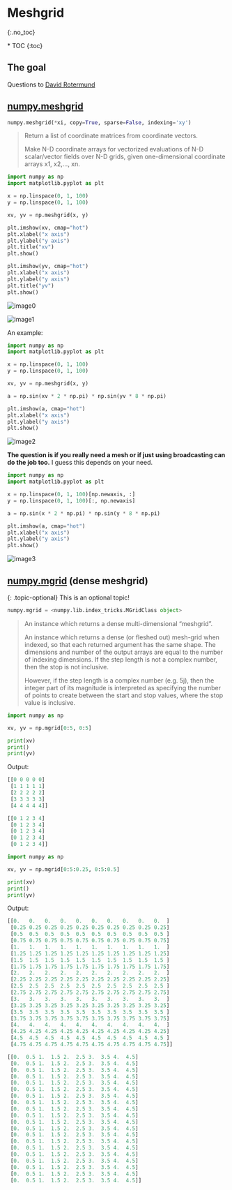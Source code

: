 # Meshgrid
{:.no_toc}

<nav markdown="1" class="toc-class">
* TOC
{:toc}
</nav>

## The goal


Questions to [David Rotermund](mailto:davrot@uni-bremen.de)

## [numpy.meshgrid](https://numpy.org/doc/stable/reference/generated/numpy.meshgrid.html)


```python
numpy.meshgrid(*xi, copy=True, sparse=False, indexing='xy')
```

> Return a list of coordinate matrices from coordinate vectors.
> 
> Make N-D coordinate arrays for vectorized evaluations of N-D scalar/vector fields over N-D grids, given one-dimensional coordinate arrays x1, x2,…, xn.

```python
import numpy as np
import matplotlib.pyplot as plt

x = np.linspace(0, 1, 100)
y = np.linspace(0, 1, 100)

xv, yv = np.meshgrid(x, y)

plt.imshow(xv, cmap="hot")
plt.xlabel("x axis")
plt.ylabel("y axis")
plt.title("xv")
plt.show()

plt.imshow(yv, cmap="hot")
plt.xlabel("x axis")
plt.ylabel("y axis")
plt.title("yv")
plt.show()
```

![image0](image0.png)

![image1](image1.png)

An example:

```python
import numpy as np
import matplotlib.pyplot as plt

x = np.linspace(0, 1, 100)
y = np.linspace(0, 1, 100)

xv, yv = np.meshgrid(x, y)

a = np.sin(xv * 2 * np.pi) * np.sin(yv * 8 * np.pi)

plt.imshow(a, cmap="hot")
plt.xlabel("x axis")
plt.ylabel("y axis")
plt.show()
```

![image2](image2.png)

**The question is if you really need a mesh or if just using broadcasting can do the job too.** I guess this depends on your need.

```python
import numpy as np
import matplotlib.pyplot as plt

x = np.linspace(0, 1, 100)[np.newaxis, :]
y = np.linspace(0, 1, 100)[:, np.newaxis]

a = np.sin(x * 2 * np.pi) * np.sin(y * 8 * np.pi)

plt.imshow(a, cmap="hot")
plt.xlabel("x axis")
plt.ylabel("y axis")
plt.show()
```

![image3](image3.png)

## [numpy.mgrid](https://numpy.org/doc/stable/reference/generated/numpy.mgrid.html) (dense meshgrid)

{: .topic-optional}
This is an optional topic!

```python
numpy.mgrid = <numpy.lib.index_tricks.MGridClass object>
```

> An instance which returns a dense multi-dimensional “meshgrid”.
> 
> An instance which returns a dense (or fleshed out) mesh-grid when indexed, so that each returned argument has the same shape. The dimensions and number of the output arrays are equal to the number of indexing dimensions. If the step length is not a complex number, then the stop is not inclusive.
> 
> However, if the step length is a complex number (e.g. 5j), then the integer part of its magnitude is interpreted as specifying the number of points to create between the start and stop values, where the stop value is inclusive.

```python
import numpy as np

xv, yv = np.mgrid[0:5, 0:5]

print(xv)
print()
print(yv)
```

Output: 

```python
[[0 0 0 0 0]
 [1 1 1 1 1]
 [2 2 2 2 2]
 [3 3 3 3 3]
 [4 4 4 4 4]]

[[0 1 2 3 4]
 [0 1 2 3 4]
 [0 1 2 3 4]
 [0 1 2 3 4]
 [0 1 2 3 4]]
```

```python
import numpy as np

xv, yv = np.mgrid[0:5:0.25, 0:5:0.5]

print(xv)
print()
print(yv)
```

Output:

```python
[[0.   0.   0.   0.   0.   0.   0.   0.   0.   0.  ]
 [0.25 0.25 0.25 0.25 0.25 0.25 0.25 0.25 0.25 0.25]
 [0.5  0.5  0.5  0.5  0.5  0.5  0.5  0.5  0.5  0.5 ]
 [0.75 0.75 0.75 0.75 0.75 0.75 0.75 0.75 0.75 0.75]
 [1.   1.   1.   1.   1.   1.   1.   1.   1.   1.  ]
 [1.25 1.25 1.25 1.25 1.25 1.25 1.25 1.25 1.25 1.25]
 [1.5  1.5  1.5  1.5  1.5  1.5  1.5  1.5  1.5  1.5 ]
 [1.75 1.75 1.75 1.75 1.75 1.75 1.75 1.75 1.75 1.75]
 [2.   2.   2.   2.   2.   2.   2.   2.   2.   2.  ]
 [2.25 2.25 2.25 2.25 2.25 2.25 2.25 2.25 2.25 2.25]
 [2.5  2.5  2.5  2.5  2.5  2.5  2.5  2.5  2.5  2.5 ]
 [2.75 2.75 2.75 2.75 2.75 2.75 2.75 2.75 2.75 2.75]
 [3.   3.   3.   3.   3.   3.   3.   3.   3.   3.  ]
 [3.25 3.25 3.25 3.25 3.25 3.25 3.25 3.25 3.25 3.25]
 [3.5  3.5  3.5  3.5  3.5  3.5  3.5  3.5  3.5  3.5 ]
 [3.75 3.75 3.75 3.75 3.75 3.75 3.75 3.75 3.75 3.75]
 [4.   4.   4.   4.   4.   4.   4.   4.   4.   4.  ]
 [4.25 4.25 4.25 4.25 4.25 4.25 4.25 4.25 4.25 4.25]
 [4.5  4.5  4.5  4.5  4.5  4.5  4.5  4.5  4.5  4.5 ]
 [4.75 4.75 4.75 4.75 4.75 4.75 4.75 4.75 4.75 4.75]]

[[0.  0.5 1.  1.5 2.  2.5 3.  3.5 4.  4.5]
 [0.  0.5 1.  1.5 2.  2.5 3.  3.5 4.  4.5]
 [0.  0.5 1.  1.5 2.  2.5 3.  3.5 4.  4.5]
 [0.  0.5 1.  1.5 2.  2.5 3.  3.5 4.  4.5]
 [0.  0.5 1.  1.5 2.  2.5 3.  3.5 4.  4.5]
 [0.  0.5 1.  1.5 2.  2.5 3.  3.5 4.  4.5]
 [0.  0.5 1.  1.5 2.  2.5 3.  3.5 4.  4.5]
 [0.  0.5 1.  1.5 2.  2.5 3.  3.5 4.  4.5]
 [0.  0.5 1.  1.5 2.  2.5 3.  3.5 4.  4.5]
 [0.  0.5 1.  1.5 2.  2.5 3.  3.5 4.  4.5]
 [0.  0.5 1.  1.5 2.  2.5 3.  3.5 4.  4.5]
 [0.  0.5 1.  1.5 2.  2.5 3.  3.5 4.  4.5]
 [0.  0.5 1.  1.5 2.  2.5 3.  3.5 4.  4.5]
 [0.  0.5 1.  1.5 2.  2.5 3.  3.5 4.  4.5]
 [0.  0.5 1.  1.5 2.  2.5 3.  3.5 4.  4.5]
 [0.  0.5 1.  1.5 2.  2.5 3.  3.5 4.  4.5]
 [0.  0.5 1.  1.5 2.  2.5 3.  3.5 4.  4.5]
 [0.  0.5 1.  1.5 2.  2.5 3.  3.5 4.  4.5]
 [0.  0.5 1.  1.5 2.  2.5 3.  3.5 4.  4.5]
 [0.  0.5 1.  1.5 2.  2.5 3.  3.5 4.  4.5]]
```

